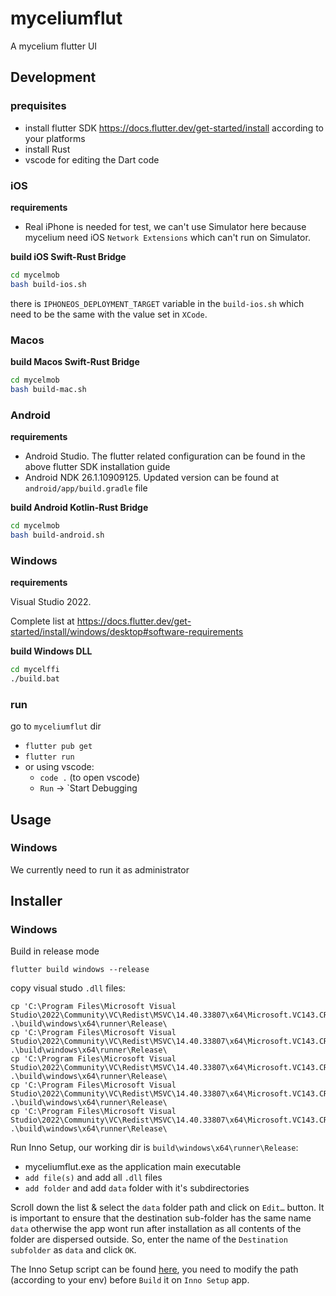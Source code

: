 # myceliumflut

A mycelium flutter UI

## Development

### prequisites

- install flutter SDK https://docs.flutter.dev/get-started/install according to your platforms
- install Rust
- vscode for editing the Dart code

### iOS

**requirements**
- Real iPhone is needed for test, we can't use Simulator here because mycelium need iOS `Network Extensions` which can't run on Simulator.

**build iOS Swift-Rust Bridge**
```bash
cd mycelmob
bash build-ios.sh
```
there is `IPHONEOS_DEPLOYMENT_TARGET` variable in the `build-ios.sh` which need to be the same with the value set in `XCode`.

### Macos

**build Macos Swift-Rust Bridge**
```bash
cd mycelmob
bash build-mac.sh
```


### Android

**requirements**

- Android Studio. The flutter related configuration can be found in the above flutter SDK  installation guide
- Android NDK 26.1.10909125. Updated version can be found at `android/app/build.gradle` file


**build Android Kotlin-Rust Bridge**
```bash
cd mycelmob
bash build-android.sh
```

### Windows

**requirements**

Visual Studio 2022.

Complete list at https://docs.flutter.dev/get-started/install/windows/desktop#software-requirements

**build Windows DLL**
```bash
cd mycelffi
./build.bat
```


### run
go to `myceliumflut` dir
- `flutter pub get`
- `flutter run`
-  or using vscode:
    - `code .` (to open vscode)
    - `Run` -> `Start Debugging

## Usage

### Windows
We currently need to run it as administrator

## Installer

### Windows

Build in release mode
```console
flutter build windows --release
```

copy visual studo `.dll` files:
```console
cp 'C:\Program Files\Microsoft Visual Studio\2022\Community\VC\Redist\MSVC\14.40.33807\x64\Microsoft.VC143.CRT\msvcp140.dll' .\build\windows\x64\runner\Release\
cp 'C:\Program Files\Microsoft Visual Studio\2022\Community\VC\Redist\MSVC\14.40.33807\x64\Microsoft.VC143.CRT\msvcp140_1.dll' .\build\windows\x64\runner\Release\ 
cp 'C:\Program Files\Microsoft Visual Studio\2022\Community\VC\Redist\MSVC\14.40.33807\x64\Microsoft.VC143.CRT\msvcp140_2.dll' .\build\windows\x64\runner\Release\  
cp 'C:\Program Files\Microsoft Visual Studio\2022\Community\VC\Redist\MSVC\14.40.33807\x64\Microsoft.VC143.CRT\vcruntime140.dll' .\build\windows\x64\runner\Release\
cp 'C:\Program Files\Microsoft Visual Studio\2022\Community\VC\Redist\MSVC\14.40.33807\x64\Microsoft.VC143.CRT\vcruntime140_1.dll' .\build\windows\x64\runner\Release\
```


Run Inno Setup, our working dir is `build\windows\x64\runner\Release`:
- myceliumflut.exe as the application main executable
- `add file(s)` and add all `.dll` files
- `add folder` and add `data` folder with it's subdirectories

Scroll down the list & select the `data` folder path and click on `Edit…` button.
It is important to ensure that the destination sub-folder has the same name `data` otherwise the app wont run after installation as all contents of the folder are dispersed outside. So, enter the name of the `Destination subfolder` as `data` and click `OK`.

The Inno Setup script can be found [here](./files/windows_installer.iss), you need to modify the path (according to your env) before `Build` it on `Inno Setup` app.



